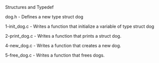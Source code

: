 Structures and Typedef

dog.h - Defines a new type struct dog

1-init_dog.c - Writes a function that initialize a variable of type struct dog

2-print_dog.c - Writes a function that prints a struct dog.

4-new_dog.c - Writes a function that creates a new dog.

5-free_dog.c - Writes a function that frees dogs.
